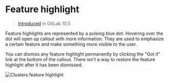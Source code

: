 # Feature highlight

> [Introduced][ce-16379] in GitLab 10.5

Feature highlights are represented by a pulsing blue dot. Hovering over the dot
will open up callout with more information.
They are used to emphasize a certain feature and make something more visible to the user.

You can dismiss any feature highlight permanently by clicking the "Got it" link
at the bottom of the callout. There isn't a way to restore the feature highlight
after it has been dismissed.

![Clusters feature highlight](img/feature_highlight_example.png)

[ce-16379]: https://gitlab.com/gitlab-org/gitlab-foss/-/merge_requests/16379
